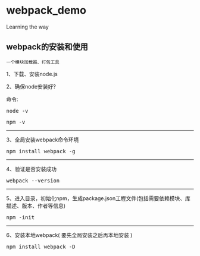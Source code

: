 # webpack_demo
Learning the way

## webpack的安装和使用
```一个模块加载器、打包工具```
<p>1、下载、安装node.js</p>
<p>2、确保node安装好?</p>
命令: <pre>node -v</pre> <pre>npm -v</pre>
<hr>
<p>3、全局安装webpack命令环境</p>
<pre>npm install webpack -g</pre>
<hr>
<p>4、验证是否安装成功</p>
<pre>webpack --version</pre>
<hr>
<p>5、进入目录，初始化npm，生成package.json工程文件(包括需要依赖模块、库描述、版本、作者等信息)</p>
<pre>npm -init</pre>
<hr>
<p>6、安装本地webpack( 要先全局安装之后再本地安装 )</p>
<pre>npm install webpack -D</pre>
